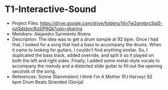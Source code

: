 # T1-Interactive-Sound

* Project Files: https://drive.google.com/drive/folders/14v7w2qnnbrcSqjS-ozQdsboc8izDP6Qk?usp=sharing
* Members: Alejandro Sarmiento Rivera
* Description:
The idea was to get a drum sample at 92 bpm. Once I had that, I looked for a song that had a bass to accompany the drums. When it came to looking for guitars, I couldn't find anything similar. So, I duplicated the bass track, added override, and split it so it played on both the left and right sides. Finally, I added some metal-style vocals to accompany the melody and a distorted slide guitar to fill out the opening seconds of the song.
* References:
Sonne (Rammstein)
I think I'm A Mother (PJ Harvey)
92 bpm Drum Beats
Stranded (Gorija)

